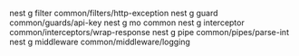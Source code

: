 
 nest g filter common/filters/http-exception
 nest g guard common/guards/api-key
 nest g mo common
 nest g interceptor common/interceptors/wrap-response
 nest g pipe common/pipes/parse-int
 nest g middleware common/middleware/logging




